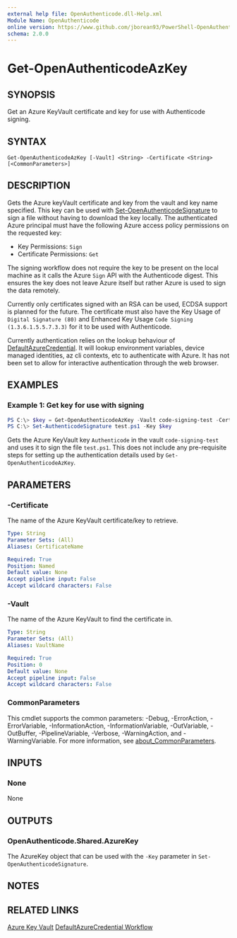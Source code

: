 ```yaml
---
external help file: OpenAuthenticode.dll-Help.xml
Module Name: OpenAuthenticode
online version: https://www.github.com/jborean93/PowerShell-OpenAuthenticode/blob/main/docs/en-US/Get-OpenAuthenticodeAzKey.md
schema: 2.0.0
---
```


# Get-OpenAuthenticodeAzKey

## SYNOPSIS
Get an Azure KeyVault certificate and key for use with Authenticode signing.

## SYNTAX

```
Get-OpenAuthenticodeAzKey [-Vault] <String> -Certificate <String> [<CommonParameters>]
```

## DESCRIPTION
Gets the Azure keyVault certificate and key from the vault and key name specified.
This key can be used with [Set-OpenAuthenticodeSignature](./Set-OpenAuthenticodeSignature.md) to sign a file without having to download the key locally.
The authenticated Azure principal must have the following Azure access policy permissions on the requested key:

* Key Permissions: `Sign`
* Certificate Permissions: `Get`

The signing workflow does not require the key to be present on the local machine as it calls the Azure `Sign` API with the Authenticode digest.
This ensures the key does not leave Azure itself but rather Azure is used to sign the data remotely.

Currently only certificates signed with an RSA can be used, ECDSA support is planned for the future.
The certificate must also have the Key Usage of `Digital Signature (80)` and Enhanced Key Usage `Code Signing (1.3.6.1.5.5.7.3.3)` for it to be used with Authenticode.

Currently authentication relies on the lookup behaviour of [DefaultAzureCredential](https://learn.microsoft.com/en-us/dotnet/api/overview/azure/identity-readme?view=azure-dotnet).
It will lookup environment variables, device managed identities, az cli contexts, etc to authenticate with Azure.
It has not been set to allow for interactive authentication through the web browser.

## EXAMPLES

### Example 1: Get key for use with signing
```powershell
PS C:\> $key = Get-OpenAuthenticodeAzKey -Vault code-signing-test -Certificate Authenticode
PS C:\> Set-AuthenticodeSignature test.ps1 -Key $key
```

Gets the Azure KeyVault key `Authenticode` in the vault `code-signing-test` and uses it to sign the file `test.ps1`.
This does not include any pre-requisite steps for setting up the authentication details used by `Get-OpenAuthenticodeAzKey`.

## PARAMETERS

### -Certificate
The name of the Azure KeyVault certificate/key to retrieve.

```yaml
Type: String
Parameter Sets: (All)
Aliases: CertificateName

Required: True
Position: Named
Default value: None
Accept pipeline input: False
Accept wildcard characters: False
```

### -Vault
The name of the Azure KeyVault to find the certificate in.

```yaml
Type: String
Parameter Sets: (All)
Aliases: VaultName

Required: True
Position: 0
Default value: None
Accept pipeline input: False
Accept wildcard characters: False
```

### CommonParameters
This cmdlet supports the common parameters: -Debug, -ErrorAction, -ErrorVariable, -InformationAction, -InformationVariable, -OutVariable, -OutBuffer, -PipelineVariable, -Verbose, -WarningAction, and -WarningVariable. For more information, see [about_CommonParameters](http://go.microsoft.com/fwlink/?LinkID=113216).

## INPUTS

### None
None

## OUTPUTS

### OpenAuthenticode.Shared.AzureKey
The AzureKey object that can be used with the `-Key` parameter in `Set-OpenAuthenticodeSignature`.

## NOTES

## RELATED LINKS

[Azure Key Vault](https://azure.microsoft.com/en-au/products/key-vault/)
[DefaultAzureCredential Workflow](https://learn.microsoft.com/en-us/dotnet/api/overview/azure/identity-readme?view=azure-dotnet)
